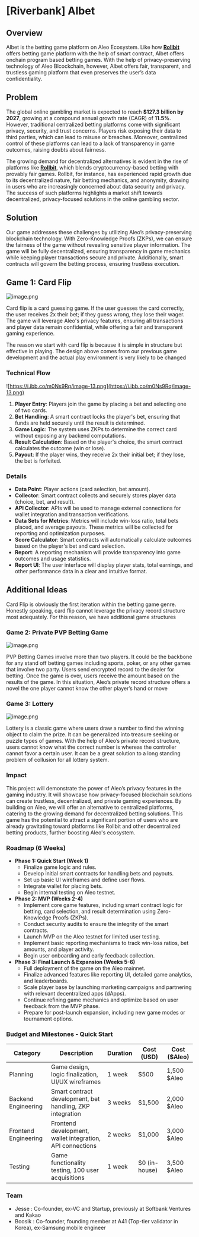 # [Riverbank] Albet

## **Overview**

Albet is the betting game platform on Aleo Ecosystem. Like how **[Rollbit](https://rollbit.com/)** offers betting game platform with the help of smart contract, Albet offers onchain program based betting games. With the help of privacy-preserving technology of Aleo Blcockchain, however, Albet offers fair, transparent, and trustless gaming platform that even preserves the user’s data confidentiality.

## **Problem**

The global online gambling market is expected to reach **$127.3 billion by 2027**, growing at a compound annual growth rate (CAGR) of **11.5%**. However, traditional centralized betting platforms come with significant privacy, security, and trust concerns. Players risk exposing their data to third parties, which can lead to misuse or breaches. Moreover, centralized control of these platforms can lead to a lack of transparency in game outcomes, raising doubts about fairness.

The growing demand for decentralized alternatives is evident in the rise of platforms like [**Rollbit**](https://rollbit.com/), which blends cryptocurrency-based betting with provably fair games. Rollbit, for instance, has experienced rapid growth due to its decentralized nature, fair betting mechanics, and anonymity, drawing in users who are increasingly concerned about data security and privacy. The success of such platforms highlights a market shift towards decentralized, privacy-focused solutions in the online gambling sector.

## **Solution**

Our game addresses these challenges by utilizing Aleo’s privacy-preserving blockchain technology. With Zero-Knowledge Proofs (ZKPs), we can ensure the fairness of the game without revealing sensitive player information. The game will be fully decentralized, ensuring transparency in game mechanics while keeping player transactions secure and private. Additionally, smart contracts will govern the betting process, ensuring trustless execution.

## **Game 1: Card Flip**

![image.png](%5BRiverbank%5D%20Albet%20c042a373810a41d3896bbc71cd416f28/image.png)

Card flip is a card guessing game. If the user guesses the card correctly, the user receives 2x their bet; if they guess wrong, they lose their wager. The game will leverage Aleo's privacy features, ensuring all transactions and player data remain confidential, while offering a fair and transparent gaming experience.

The reason we start with card flip is because it is simple in structure but effective in playing. The design above comes from our previous game development and the actual play environment is very likely to be changed

### Technical Flow

![https://i.ibb.co/m0Ns9Rq/image-13.png](https://i.ibb.co/m0Ns9Rq/image-13.png)

1. **Player Entry**: Players join the game by placing a bet and selecting one of two cards.
2. **Bet Handling**: A smart contract locks the player's bet, ensuring that funds are held securely until the result is determined.
3. **Game Logic**: The system uses ZKPs to determine the correct card without exposing any backend computations.
4. **Result Calculation**: Based on the player's choice, the smart contract calculates the outcome (win or lose).
5. **Payout**: If the player wins, they receive 2x their initial bet; if they lose, the bet is forfeited.

### **Details**

- **Data Point**: Player actions (card selection, bet amount).
- **Collector**: Smart contract collects and securely stores player data (choice, bet, and result).
- **API Collector**: APIs will be used to manage external connections for wallet integration and transaction verifications.
- **Data Sets for Metrics**: Metrics will include win-loss ratio, total bets placed, and average payouts. These metrics will be collected for reporting and optimization purposes.
- **Score Calculator**: Smart contracts will automatically calculate outcomes based on the player's bet and card selection.
- **Report**: A reporting mechanism will provide transparency into game outcomes and usage statistics.
- **Report UI**: The user interface will display player stats, total earnings, and other performance data in a clear and intuitive format.

## Additional Ideas

Card Flip is obviously the first iteration within the betting game genre. Honestly speaking, card flip cannot leverage the privacy record structure most adequately. For this reason, we have additional game structures 

### Game 2: Private PVP Betting Game

![image.png](%5BRiverbank%5D%20Albet%20c042a373810a41d3896bbc71cd416f28/image%201.png)

PVP Betting Games involve more than two players. It could be the backbone for any stand off betting games including sports, poker, or any other games that involve two party. Users send encrypted record to the dealer for betting. Once the game is over, users receive the amount based on the results of the game. In this situation, Aleo’s private record structure offers a novel the one player cannot know the other player’s hand or move

### Game 3: Lottery

![image.png](%5BRiverbank%5D%20Albet%20c042a373810a41d3896bbc71cd416f28/image%202.png)

Lottery is a classic game where users draw a number to find the winning object to claim the prize. It can be generalized into treasure seeking or puzzle types of games. With the help of Aleo’s private record structure, users cannot know what the correct number is whereas the controller cannot favor a certain user. It can be a great solution to a long standing problem of collusion for all lottery system.

### **Impact**

This project will demonstrate the power of Aleo’s privacy features in the gaming industry. It will showcase how privacy-focused blockchain solutions can create trustless, decentralized, and private gaming experiences. By building on Aleo, we will offer an alternative to centralized platforms, catering to the growing demand for decentralized betting solutions. This game has the potential to attract a significant portion of users who are already gravitating toward platforms like Rollbit and other decentralized betting products, further boosting Aleo's ecosystem.

### **Roadmap (6 Weeks)**

- **Phase 1: Quick Start (Week 1)**
    - Finalize game logic and rules.
    - Develop initial smart contracts for handling bets and payouts.
    - Set up basic UI wireframes and define user flows.
    - Integrate wallet for placing bets.
    - Begin internal testing on Aleo testnet.
- **Phase 2: MVP (Weeks 2-4)**
    - Implement core game features, including smart contract logic for betting, card selection, and result determination using Zero-Knowledge Proofs (ZKPs).
    - Conduct security audits to ensure the integrity of the smart contracts.
    - Launch MVP on the Aleo testnet for limited user testing.
    - Implement basic reporting mechanisms to track win-loss ratios, bet amounts, and player activity.
    - Begin user onboarding and early feedback collection.
- **Phase 3: Final Launch & Expansion (Weeks 5-6)**
    - Full deployment of the game on the Aleo mainnet.
    - Finalize advanced features like reporting UI, detailed game analytics, and leaderboards.
    - Scale player base by launching marketing campaigns and partnering with relevant decentralized apps (dApps).
    - Continue refining game mechanics and optimize based on user feedback from the MVP phase.
    - Prepare for post-launch expansion, including new game modes or tournament options.

### **Budget and Milestones - Quick Start**

| Category | Description | Duration | Cost (USD) | Cost ($Aleo) |
| --- | --- | --- | --- | --- |
| Planning | Game design, logic finalization, UI/UX wireframes | 1 week | $500 | 1,500 $Aleo |
| Backend Engineering | Smart contract development, bet handling, ZKP integration | 3 weeks | $1,500 | 2,000 $Aleo |
| Frontend Engineering | Frontend development, wallet integration, API connections | 2 weeks | $1,000 | 3,000 $Aleo |
| Testing | Game functionality testing, 100 user acquisitions | 1 week | $0 (in-house) | 3,500 $Aleo |

### **Team**

- Jesse : Co-founder, ex-VC and Startup, previously at Softbank Ventures and Kakao
- Boosik : Co-founder, founding member at A41 (Top-tier validator in Korea), ex-Samsung mobile engineer
